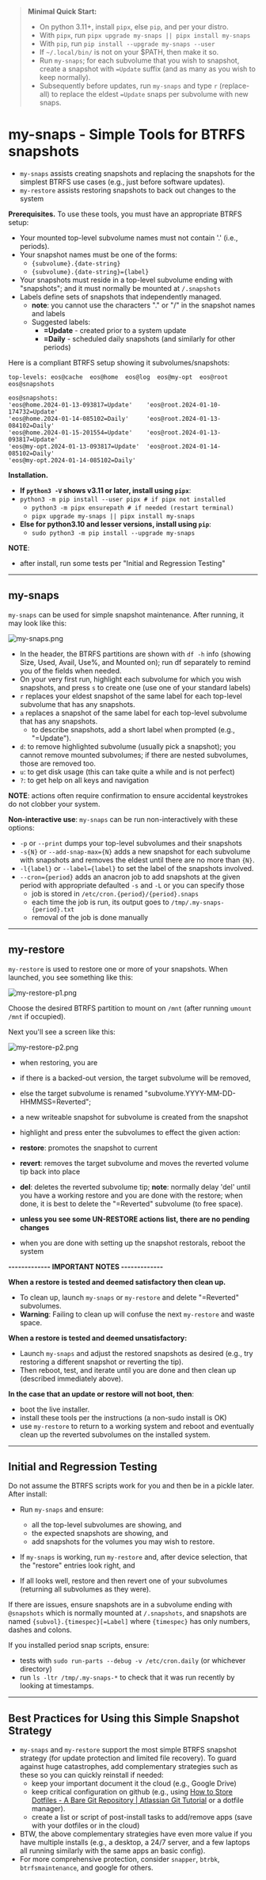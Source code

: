 > **Minimal Quick Start:**
> * On python 3.11+, install `pipx`, else `pip`, and per your distro.
> * With `pipx`, run `pipx upgrade my-snaps || pipx install my-snaps`
> * With `pip`, run `pip install --upgrade my-snaps --user`
> * If `~/.local/bin/` is not on your $PATH, then make it so.
> * Run `my-snaps`; for each subvolume that you wish to snapshot, create a snapshot with `=Update` suffix (and as many as you wish to keep normally).
> * Subsequently before updates, run `my-snaps` and type `r` (replace-all) to replace the eldest `=Update` snaps per subvolume with new snaps.

# my-snaps - Simple Tools for BTRFS snapshots
* `my-snaps`  assists creating snapshots and replacing the snapshots for the simplest BTRFS use cases (e.g., just before software updates).
* `my-restore` assists restoring snapshots to back out changes to the system

**Prerequisites.** To use these tools, you must have an appropriate BTRFS setup:
* Your mounted top-level subvolume names must not contain '.' (i.e., periods).
* Your snapshot names must be one of the forms:
  * `{subvolume}.{date-string}`
  * `{subvolume}.{date-string}={label}`
* Your snapshots must reside in a top-level subvolume ending with "snapshots"; and it must normally be mounted at `/.snapshots`
* Labels define sets of snapshots that independently managed.
  * **note**: you cannot use the characters "." or "/" in the snapshot names and labels
  * Suggested labels:
    * **=Update** - created prior to a system update
    * **=Daily** - scheduled daily snapshots (and similarly for other periods)

Here is a compliant BTRFS setup showing it subvolumes/snapshots:
```
top-levels: eos@cache  eos@home  eos@log  eos@my-opt  eos@root  eos@snapshots

eos@snapshots:
'eos@home.2024-01-13-093817=Update'    'eos@root.2024-01-10-174732=Update'
'eos@home.2024-01-14-085102=Daily'     'eos@root.2024-01-13-084102=Daily'
'eos@home.2024-01-15-201554=Update'    'eos@root.2024-01-13-093817=Update'
'eos@my-opt.2024-01-13-093817=Update'  'eos@root.2024-01-14-085102=Daily'
'eos@my-opt.2024-01-14-085102=Daily'
```

**Installation.**
* **If `python3 -V` shows v3.11 or later, install using `pipx`**:
* `python3 -m pip install --user pipx # if pipx not installed`
  * `python3 -m pipx ensurepath # if needed (restart terminal)`
  * `pipx upgrade my-snaps || pipx install my-snaps`
* **Else for python3.10 and lesser versions, install using `pip`**:
  * `sudo python3 -m pip install --upgrade my-snaps`

**NOTE**:
* after install, run some tests per "Initial and Regression Testing"

---

## my-snaps
`my-snaps` can be used for simple snapshot maintenance. After running, it may look like this:

![my-snaps.png](https://github.com/joedefen/my-snaps/blob/main/images/my-snaps.png?raw=true)
<!--- ![my-snaps.png](images/my-snaps.png) -->

* In the header, the BTRFS partitions are shown with `df -h` info (showing Size, Used, Avail, Use%, and Mounted on); run df separately to remind you of the fields when needed.
* On your very first run, highlight each subvolume for which you wish snapshots, and press `s` to create one (use one of your standard labels)
* `r` replaces your eldest snapshot of the same label for each top-level subvolume that has any snapshots.
* `a` replaces a snapshot of the same label for each top-level subvolume that has any snapshots.
  * to describe snapshots, add a short label when prompted (e.g., "=Update").
* `d`: to remove highlighted subvolume (usually pick a snapshot); you cannot remove mounted subvolumes; if there are nested subvolumes, those are removed too.
* `u`: to get disk usage (this can take quite a while and is not perfect)
* `?`: to get help on all keys and navigation

**NOTE**: actions often require confirmation to ensure accidental keystrokes do not clobber your system.

**Non-interactive use**: `my-snaps` can be run non-interactively with these options:
* `-p` or `--print` dumps your top-level subvolumes and their snapshots
* `-s{N}` or `--add-snap-max={N}` adds a new snapshot for each subvolume with snapshots and removes the eldest until there are no more than `{N}`.
* `-l{label}` or `--label={label}` to set the label of the snapshots involved.
* `--cron={period}` adds an anacron job to add snapshots at the given period with appropriate defaulted `-s` and `-L` or you can specify those
  * job is stored in `/etc/cron.{period}/{period}.snaps` 
  * each time the job is run, its output goes to `/tmp/.my-snaps-{period}.txt`
  * removal of the job is done manually

---

## my-restore
`my-restore` is used to restore one or more of your snapshots. When launched, you see something like this:

![my-restore-p1.png](https://github.com/joedefen/my-snaps/blob/main/images/my-restore-p1.png?raw=true)
<!--- ![my-restore-p1.png](images/my-restore-p1.png) --->

Choose the desired BTRFS partition to mount on `/mnt` (after running `umount /mnt` if occupied).

Next you'll see a screen like this:

![my-restore-p2.png](https://github.com/joedefen/my-snaps/blob/main/images/my-restore-p2.png?raw=true)
<!--- ![my-restore-p2.png](images/my-restore-p2.png) --->

* when restoring, you are
* if there is a backed-out version, the target subvolume will be removed,
* else the target subvolume is renamed "subvolume.YYYY-MM-DD-HHMMSS=Reverted";
* a new writeable snapshot for subvolume is created from the snapshot

* highlight and press enter the subvolumes to effect the given action:
* **restore**: promotes the snapshot to current
* **revert**: removes the target subvolume and moves the reverted volume tip back into place
* **del**: deletes the reverted subvolume tip; **note**: normally delay 'del' until you have a working restore and you are done with the restore;  when done, it is best to delete the "=Reverted" subvolume (to free space).
* **unless you see some UN-RESTORE actions list, there are no pending changes**
* when you are done with setting up the snapshot restorals, reboot the system

**------------- IMPORTANT NOTES -------------**

**When a restore is tested and deemed satisfactory then clean up.**
* To clean up, launch `my-snaps` or `my-restore` and delete "=Reverted" subvolumes.
* **Warning**: Failing to clean up will confuse the next `my-restore` and waste space.

**When a restore is tested and deemed unsatisfactory:**
* Launch `my-snaps` and adjust the restored snapshots as desired (e.g., try restoring a different snapshot or reverting the tip).
* Then reboot, test, and iterate until you are done and then clean up (described immediately above).

**In the case that an update or restore will not boot, then**:
* boot the live installer.
* install these tools per the instructions (a non-sudo install is OK)
* use `my-restore` to return to a working system and reboot and eventually clean up the reverted subvolumes on the installed system.

---

## Initial and Regression Testing
Do not assume the BTRFS scripts work for you and then be in a pickle later. After install:
* Run `my-snaps` and ensure:
  * all the top-level subvolumes are showing, and
  * the expected snapshots are showing, and
  * add snapshots for the volumes you may wish to restore.

* If `my-snaps` is working, run `my-restore` and, after device selection, that the "restore" entries look right, and
* If all looks well, restore and then revert one of your subvolumes (returning all subvolumes as they were).

If there are issues, ensure snapshots are in a subvolume ending with `@snapshots` which is normally mounted at `/.snapshots`, and snapshots are named `{subvol}.{timespec}[=Label]` where `{timespec}` has only numbers, dashes and colons.

If you installed period snap scripts, ensure:
* tests with `sudo run-parts --debug -v /etc/cron.daily` (or whichever directory)
* run `ls -ltr /tmp/.my-snaps-*` to check that it was run recently by looking at timestamps.

---

## Best Practices for Using this Simple Snapshot Strategy
* `my-snaps` and `my-restore` support the most simple BTRFS snapshot strategy (for update protection and limited file recovery).  To guard against huge catastrophes, add complementary strategies such as these so you can quickly reinstall if needed:
  * keep your important document it the cloud (e.g., Google Drive)
  * keep critical configuration on github (e.g., using [How to Store Dotfiles - A Bare Git Repository | Atlassian Git Tutorial](https://www.atlassian.com/git/tutorials/dotfiles) or a dotfile manager).
  * create a list or script of post-install tasks to add/remove apps (save with your dotfiles or in the cloud)
* BTW, the above complementary strategies have even more value if you have multiple installs (e.g., a desktop, a 24/7 server, and a few laptops all running similarly with the same apps an basic config).
* For more comprehensive protection, consider `snapper`, `btrbk`, `btrfsmaintenance`, and google for others.